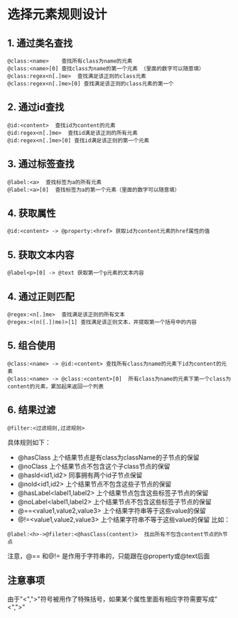 # 选择元素规则设计
## 1. 通过类名查找
```
@class:<name>    查找所有class为name的元素
@class:<name>[0] 查找class为name的第一个元素 （里面的数字可以随意填）
@class:regex<n[.]me>  查找满足该正则的class元素
@class:regex<n[.]me>[0] 查找满足该正则的class元素的第一个
```
## 2. 通过id查找
```
@id:<content>  查找id为content的元素
@id:regex<n[.]me>  查找id满足该正则的所有元素
@id:regex<n[.]me>[0] 查找id满足该正则的第一个元素
```
## 3. 通过标签查找
```
@label:<a>  查找标签为a的所有元素
@label:<a>[0]  查找标签为a的第一个元素（里面的数字可以随意填）
```

## 4. 获取属性
```
@id:<content> -> @property:<href> 获取id为content元素的href属性的值
```
## 5. 获取文本内容
```
@label<p>[0] -> @text 获取第一个p元素的文本内容
```
## 4. 通过正则匹配
```
@regex:<n[.]me>  查找满足该正则的所有文本
@regex:<(n([.])me)>[1] 查找满足该正则文本，并提取第一个括号中的内容
```
## 5. 组合使用
```
@class:<name> -> @id:<content> 查找所有class为name的元素下id为content的元素 
@class:<name> -> @class:<content>[0]  所有class为name的元素下第一个class为content的元素，累加起来返回一个列表
```
## 6. 结果过滤
```
@filter:<过滤规则,过滤规则>

```
具体规则如下：

* @hasClass<className>  上个结果节点是有class为className的子节点的保留
* @noClass<className> 上个结果节点不包含这个子class节点的保留
* @hasId<id1,id2> 同事拥有两个id子节点保留
* @noId<id1,id2> 上个结果节点不包含这些子节点的保留
* @hasLabel<label1,label2> 上个结果节点包含这些标签子节点的保留
* @noLabel<label1,label2> 上个结果节点不包含这些标签子节点的保留
* @==<value1,value2,value3>  上个结果字符串等于这些value的保留
* @!=<value1,value2,value3> 上个结果字符串不等于这些value的保留
比如：
```
@label:<h>->@fileter:<@hasClass(content)>  找出所有不包含content节点的h节点
```
注意，@== 和@!= 是作用于字符串的，只能跟在@property或@text后面
## 注意事项
由于"<",">"符号被用作了特殊括号，如果某个属性里面有相应字符需要写成"\<","\>"